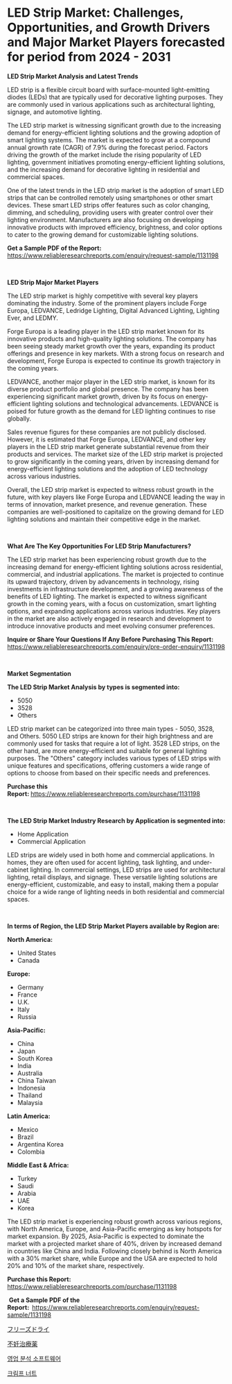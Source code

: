 <p><h1>LED Strip Market: Challenges, Opportunities, and Growth Drivers and Major Market Players forecasted for period from 2024 - 2031</h1></p><p><strong>LED Strip Market Analysis and Latest Trends</strong></p>
<p><p>LED strip is a flexible circuit board with surface-mounted light-emitting diodes (LEDs) that are typically used for decorative lighting purposes. They are commonly used in various applications such as architectural lighting, signage, and automotive lighting.</p><p>The LED strip market is witnessing significant growth due to the increasing demand for energy-efficient lighting solutions and the growing adoption of smart lighting systems. The market is expected to grow at a compound annual growth rate (CAGR) of 7.9% during the forecast period. Factors driving the growth of the market include the rising popularity of LED lighting, government initiatives promoting energy-efficient lighting solutions, and the increasing demand for decorative lighting in residential and commercial spaces.</p><p>One of the latest trends in the LED strip market is the adoption of smart LED strips that can be controlled remotely using smartphones or other smart devices. These smart LED strips offer features such as color changing, dimming, and scheduling, providing users with greater control over their lighting environment. Manufacturers are also focusing on developing innovative products with improved efficiency, brightness, and color options to cater to the growing demand for customizable lighting solutions.</p></p>
<p><strong>Get a Sample PDF of the Report:&nbsp;</strong> <a href="https://www.reliableresearchreports.com/enquiry/request-sample/1131198">https://www.reliableresearchreports.com/enquiry/request-sample/1131198</a></p>
<p>&nbsp;</p>
<p><strong>LED Strip Major Market Players</strong></p>
<p><p>The LED strip market is highly competitive with several key players dominating the industry. Some of the prominent players include Forge Europa, LEDVANCE, Ledridge Lighting, Digital Advanced Lighting, Lighting Ever, and LEDMY.</p><p>Forge Europa is a leading player in the LED strip market known for its innovative products and high-quality lighting solutions. The company has been seeing steady market growth over the years, expanding its product offerings and presence in key markets. With a strong focus on research and development, Forge Europa is expected to continue its growth trajectory in the coming years.</p><p>LEDVANCE, another major player in the LED strip market, is known for its diverse product portfolio and global presence. The company has been experiencing significant market growth, driven by its focus on energy-efficient lighting solutions and technological advancements. LEDVANCE is poised for future growth as the demand for LED lighting continues to rise globally.</p><p>Sales revenue figures for these companies are not publicly disclosed. However, it is estimated that Forge Europa, LEDVANCE, and other key players in the LED strip market generate substantial revenue from their products and services. The market size of the LED strip market is projected to grow significantly in the coming years, driven by increasing demand for energy-efficient lighting solutions and the adoption of LED technology across various industries.</p><p>Overall, the LED strip market is expected to witness robust growth in the future, with key players like Forge Europa and LEDVANCE leading the way in terms of innovation, market presence, and revenue generation. These companies are well-positioned to capitalize on the growing demand for LED lighting solutions and maintain their competitive edge in the market.</p></p>
<p>&nbsp;</p>
<p><strong>What Are The Key Opportunities For LED Strip Manufacturers?</strong></p>
<p><p>The LED strip market has been experiencing robust growth due to the increasing demand for energy-efficient lighting solutions across residential, commercial, and industrial applications. The market is projected to continue its upward trajectory, driven by advancements in technology, rising investments in infrastructure development, and a growing awareness of the benefits of LED lighting. The market is expected to witness significant growth in the coming years, with a focus on customization, smart lighting options, and expanding applications across various industries. Key players in the market are also actively engaged in research and development to introduce innovative products and meet evolving consumer preferences.</p></p>
<p><strong>Inquire or Share Your Questions If Any Before Purchasing This Report:</strong> <a href="https://www.reliableresearchreports.com/enquiry/pre-order-enquiry/1131198">https://www.reliableresearchreports.com/enquiry/pre-order-enquiry/1131198</a></p>
<p>&nbsp;</p>
<p><strong>Market Segmentation</strong></p>
<p><strong>The LED Strip Market Analysis by types is segmented into:</strong></p>
<p><ul><li>5050</li><li>3528</li><li>Others</li></ul></p>
<p><p>LED strip market can be categorized into three main types - 5050, 3528, and Others. 5050 LED strips are known for their high brightness and are commonly used for tasks that require a lot of light. 3528 LED strips, on the other hand, are more energy-efficient and suitable for general lighting purposes. The "Others" category includes various types of LED strips with unique features and specifications, offering customers a wide range of options to choose from based on their specific needs and preferences.</p></p>
<p><strong>Purchase this Report:&nbsp;</strong><a href="https://www.reliableresearchreports.com/purchase/1131198">https://www.reliableresearchreports.com/purchase/1131198</a></p>
<p>&nbsp;</p>
<p><strong>The LED Strip Market Industry Research by Application is segmented into:</strong></p>
<p><ul><li>Home Application</li><li>Commercial Application</li></ul></p>
<p><p>LED strips are widely used in both home and commercial applications. In homes, they are often used for accent lighting, task lighting, and under-cabinet lighting. In commercial settings, LED strips are used for architectural lighting, retail displays, and signage. These versatile lighting solutions are energy-efficient, customizable, and easy to install, making them a popular choice for a wide range of lighting needs in both residential and commercial spaces.</p></p>
<p>&nbsp;</p>
<p><strong>In terms of Region, the LED Strip Market Players available by Region are:</strong></p>
<p>
    <p> <strong> North America: </strong>
        <ul>
            <li>United States</li>
            <li>Canada</li>
        </ul>
        </p> 
    <p> <strong> Europe: </strong>
        <ul>
            <li>Germany</li>
            <li>France</li>
            <li>U.K.</li>
            <li>Italy</li>
            <li>Russia</li>
        </ul>
        </p> 
    <p> <strong> Asia-Pacific: </strong>
        <ul>
            <li>China</li>
            <li>Japan</li>
            <li>South Korea</li>
            <li>India</li>
            <li>Australia</li>
            <li>China Taiwan</li>
            <li>Indonesia</li>
            <li>Thailand</li>
            <li>Malaysia</li>
        </ul>
        </p> 
    <p> <strong> Latin America: </strong>
        <ul>
            <li>Mexico</li>
            <li>Brazil</li>
            <li>Argentina Korea</li>
            <li>Colombia</li>
        </ul>
        </p> 
    <p> <strong> Middle East & Africa: </strong>
        <ul>
            <li>Turkey</li>
            <li>Saudi</li>
            <li>Arabia</li>
            <li>UAE</li>
            <li>Korea</li>
        </ul>
    </p>
    </p>
<p><p>The LED strip market is experiencing robust growth across various regions, with North America, Europe, and Asia-Pacific emerging as key hotspots for market expansion. By 2025, Asia-Pacific is expected to dominate the market with a projected market share of 40%, driven by increased demand in countries like China and India. Following closely behind is North America with a 30% market share, while Europe and the USA are expected to hold 20% and 10% of the market share, respectively.</p></p>
<p><strong>Purchase this Report: </strong><a href="https://www.reliableresearchreports.com/purchase/1131198">https://www.reliableresearchreports.com/purchase/1131198</a></p>
<p>&nbsp;<strong>Get a Sample PDF of the Report:&nbsp;&nbsp;</strong><a href="https://www.reliableresearchreports.com/enquiry/request-sample/1131198">https://www.reliableresearchreports.com/enquiry/request-sample/1131198</a></p>
<p><strong></strong></p>
<p><p><a href="https://github.com/nemesis2824/Market-Research-Report-List-1/blob/main/48849688845.md">フリーズドライ</a></p><p><a href="https://github.com/pepo3k/Market-Research-Report-List-1/blob/main/99361968844.md">不妊治療薬</a></p><p><a href="https://github.com/JackieFauhey9089475/Market-Research-Report-List-1/blob/main/11301768138.md">영업 분석 소프트웨어</a></p><p><a href="https://medium.com/@rickymetzdvm/%EB%84%88%ED%8A%B8-%EC%8B%9C%EC%9E%A5-%EC%A0%95%EB%B3%B4-%EC%8B%9C%EC%9E%A5-%EB%8F%99%ED%96%A5-%EC%84%B1%EC%9E%A5-2024%EB%85%84%EB%B6%80%ED%84%B0-2031%EB%85%84%EA%B9%8C%EC%A7%80-%EC%98%88%EC%B8%A1-b1d841c55bc3">크림프 너트</a></p></p>